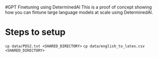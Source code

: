 #GPT Finetuning using DeterminedAI
This is a proof of concept showing how you can fintune large language models at scale using DeterminedAI.

# Steps to setup
`cp data/PDS2.txt <SHARED_DIRECTORY>`
`cp data/english_to_latex.csv <SHARED_DIRECTORY>`